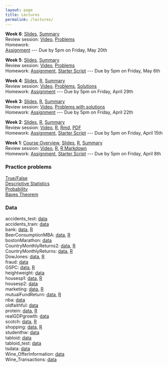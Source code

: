 ```yaml
---
layout: page
title: Lectures
permalink: /lectures/
---
```


**Week 6**:
[Slides](https://github.com/mlakolar/BUS41000/raw/master/slides/06_lecture.pdf),
[Summary](https://github.com/mlakolar/BUS41000/raw/master/slides/06_summary.pdf)  
Review session:
[Video](),
[Problems]()  
Homework:  
[Assignment](https://piazza.com/class_profile/get_resource/ihbf4oo8gc36od/invzveb921e61k) --- 
Due by 5pm on Friday, May 20th

**Week 5**:
[Slides](https://github.com/mlakolar/BUS41000/raw/master/slides/05_lecture.pdf),
[Summary](https://github.com/mlakolar/BUS41000/raw/master/slides/05_summary.pdf)  
Review session:
[Video](https://media.chicagobooth.edu/Mediasite6/Play/095de2d7b16445ccbe16089a9451f6f61d),
[Problems](https://piazza.com/class_profile/get_resource/ihbf4oo8gc36od/inmjszbkbrr55k)  
Homework:
[Assignment](https://piazza.com/class_profile/get_resource/ihbf4oo8gc36od/inno4sh5z8j5v6), 
[Starter Script](https://piazza.com/class_profile/get_resource/ihbf4oo8gc36od/inlwgtv81bz281) --- 
Due by 5pm on Friday, May 6th


**Week 4**:
[Slides](https://github.com/mlakolar/BUS41000/raw/master/slides/04_lecture.pdf),
[R](https://github.com/mlakolar/BUS41000/raw/master/slides/04_code.R),
[Summary](https://github.com/mlakolar/BUS41000/raw/master/slides/04_summary.pdf)  
Review session:
[Video](https://media.chicagobooth.edu/Mediasite6/Play/ea4aad7c9f624730b7822e38be48fb2f1d),
[Problems](https://piazza.com/class_profile/get_resource/ihbf4oo8gc36od/incavabe1dq2i6),
[Solutions](https://piazza.com/class_profile/get_resource/ihbf4oo8gc36od/inf8dhzld0x6fw)     
Homework:
[Assignment](https://piazza.com/class_profile/get_resource/ihbf4oo8gc36od/inbu71fj78d5zm) ---
Due by 5pm on Friday, April 29th


**Week 3**:
[Slides](https://github.com/mlakolar/BUS41000/raw/master/slides/03_lecture.pdf),
[R](https://github.com/mlakolar/BUS41000/raw/master/slides/03_code.R),
[Summary](https://github.com/mlakolar/BUS41000/raw/master/slides/03_summary.pdf)    
Review session:
[Video](https://media.chicagobooth.edu/Mediasite6/Play/778464a5a7034ab5a4c2dc06b9662cb31d),
[Problems with solutions](https://github.com/mlakolar/BUS41000/raw/master/recitations/03_recitation.pdf)   
Homework:
[Assignment](https://piazza.com/class_profile/get_resource/ihbf4oo8gc36od/in0v9roflv028d) ---
Due by 5pm on Friday, April 22th

**Week 2**:
[Slides](https://github.com/mlakolar/BUS41000/raw/master/slides/02_lecture.pdf),
[R](https://github.com/mlakolar/BUS41000/raw/master/slides/02_code.R),
[Summary](https://github.com/mlakolar/BUS41000/raw/master/slides/02_summary.pdf)    
Review session:
[Video](https://media.chicagobooth.edu/Mediasite6/Play/a4de25b0bb1944bd81873c14e2b3511b1d),
[R](https://github.com/mlakolar/BUS41000/raw/master/recitations/02_recitation.R),
[Rmd](https://github.com/mlakolar/BUS41000/raw/master/recitations/hw02_starter.Rmd),
[PDF](https://github.com/mlakolar/BUS41000/raw/master/recitations/hw02_starter.pdf)   
Homework:
[Assignment](https://piazza.com/class_profile/get_resource/ihbf4oo8gc36od/imw8bukhagu4wd),
[Starter Script](https://piazza.com/class_profile/get_resource/ihbf4oo8gc36od/ims7qrgouya5v0) ---
Due by 5pm on Friday, April 15th


**Week 1**: [Course Overview](https://github.com/mlakolar/BUS41000/raw/master/slides/01_courseOverview.pdf),
[Slides](https://github.com/mlakolar/BUS41000/raw/master/slides/01_lecture.pdf),
[R](https://github.com/mlakolar/BUS41000/raw/master/slides/01_code.R),
[Summary](https://github.com/mlakolar/BUS41000/raw/master/slides/01_summary.pdf)    
Review session:
[Video](https://media.chicagobooth.edu/Mediasite6/Play/5fe3b887a545407092005ca08ea789ba1d),
[R](https://github.com/mlakolar/BUS41000/raw/master/recitations/01_recitation.R),
[R Markdown](https://github.com/mlakolar/BUS41000/raw/master/recitations/hw01_starter.pdf)     
Homework:
[Assignment](https://piazza.com/class_profile/get_resource/ihbf4oo8gc36od/imfe2fpjwhw7fk),
[Starter Script](https://piazza.com/class_profile/get_resource/ihbf4oo8gc36od/imoxy3azb1b3s4) ---
Due by 5pm on Friday, April 8th

### Practice problems

[True/False](https://piazza.com/class_profile/get_resource/ihbf4oo8gc36od/ims6ocnsyny58y)   
[Descriptive Statistics](https://piazza.com/class_profile/get_resource/ihbf4oo8gc36od/imxgb5ttlep7nx)  
[Probability](https://piazza.com/class_profile/get_resource/ihbf4oo8gc36od/imxgb7g1je14ze)  
[Bayes Theorem](https://piazza.com/class_profile/get_resource/ihbf4oo8gc36od/imxgdiixymr5qf)

### Data

accidents_test: [data](https://github.com/mlakolar/BUS41000/raw/master/data/accidents_test.csv)  
accidents_train: [data](https://github.com/mlakolar/BUS41000/raw/master/data/accidents_train.csv)  
bank: [data](https://github.com/mlakolar/BUS41000/raw/master/data/bank.csv), [R](https://github.com/mlakolar/BUS41000/raw/master/data/bank.R)  
BeerConsumptionMBA: [data](https://github.com/mlakolar/BUS41000/raw/master/data/BeerConsumptionMBA.csv), [R](https://github.com/mlakolar/BUS41000/raw/master/data/BeerConsumptionMBA.R)  
bostonMarathon: [data](https://github.com/mlakolar/BUS41000/raw/master/data/bostonMarathon.csv)  
CountryMonthlyReturns2: [data](https://github.com/mlakolar/BUS41000/raw/master/data/CountryMonthlyReturns2.csv), [R](https://github.com/mlakolar/BUS41000/raw/master/data/CountryMonthlyReturns2.R)  
CountryMonthlyReturns: [data](https://github.com/mlakolar/BUS41000/raw/master/data/CountryMonthlyReturns.csv), [R](https://github.com/mlakolar/BUS41000/raw/master/data/CountryMonthlyReturns.R)  
DowJones: [data](https://github.com/mlakolar/BUS41000/raw/master/data/DowJones.csv), [R](https://github.com/mlakolar/BUS41000/raw/master/data/DowJones.R)  
fraud: [data](https://github.com/mlakolar/BUS41000/raw/master/data/fraud.csv)  
GSPC: [data](https://github.com/mlakolar/BUS41000/raw/master/data/GSPC.csv), [R](https://github.com/mlakolar/BUS41000/raw/master/data/GSPC.R)  
heightweight: [data](https://github.com/mlakolar/BUS41000/raw/master/data/heightweight.csv)  
housesp1: [data](https://github.com/mlakolar/BUS41000/raw/master/data/housesp1.csv), [R](https://github.com/mlakolar/BUS41000/raw/master/data/housesp1.R)  
housesp2: [data](https://github.com/mlakolar/BUS41000/raw/master/data/housesp2.csv)  
marketing: [data](https://github.com/mlakolar/BUS41000/raw/master/data/marketing.csv), [R](https://github.com/mlakolar/BUS41000/raw/master/data/marketing.R)  
mutualFundReturn: [data](https://github.com/mlakolar/BUS41000/raw/master/data/mutualFundReturn.csv), [R](https://github.com/mlakolar/BUS41000/raw/master/data/mutualFundReturn.R)  
nba: [data](https://github.com/mlakolar/BUS41000/raw/master/data/nba.csv)  
oldfaithful: [data](https://github.com/mlakolar/BUS41000/raw/master/data/oldfaithful.csv)  
protein: [data](https://github.com/mlakolar/BUS41000/raw/master/data/protein.csv), [R](https://github.com/mlakolar/BUS41000/raw/master/data/protein.R)  
realGDPgrowth: [data](https://github.com/mlakolar/BUS41000/raw/master/data/realGDPgrowth.csv)  
scotch: [data](https://github.com/mlakolar/BUS41000/raw/master/data/scotch.csv), [R](https://github.com/mlakolar/BUS41000/raw/master/data/scotch.R)  
shopping: [data](https://github.com/mlakolar/BUS41000/raw/master/data/shopping.csv), [R](https://github.com/mlakolar/BUS41000/raw/master/data/shopping.R)  
studenthw: [data](https://github.com/mlakolar/BUS41000/raw/master/data/studenthw.csv)  
tabloid: [data](https://github.com/mlakolar/BUS41000/raw/master/data/tabloid.csv)  
tabloid_test: [data](https://github.com/mlakolar/BUS41000/raw/master/data/tabloid_test.csv)  
tsdata: [data](https://github.com/mlakolar/BUS41000/raw/master/data/tsdata.csv)  
Wine_OfferInformation: [data](https://github.com/mlakolar/BUS41000/raw/master/data/Wine_OfferInformation.csv)  
Wine_Transactions: [data](https://github.com/mlakolar/BUS41000/raw/master/data/Wine_Transactions.csv)  
